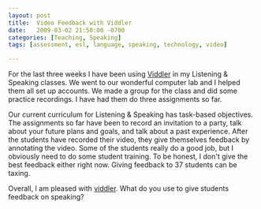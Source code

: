 ```yaml
---
layout: post
title:  Video Feedback with Viddler
date:   2009-03-02 21:50:00 -0700
categories: [Teaching, Speaking]
tags: [assessment, esl, language, speaking, technology, video]

---
```

For the last three weeks I have been using [Viddler](http://viddler.com/) in my Listening & Speaking classes. We went to our wonderful computer lab and I helped them all set up accounts. We made a group for the class and did some practice recordings. I have had them do three assignments so far.  
<!--more-->
Our current curriculum for Listening & Speaking has task-based objectives. The assignments so far have been to record an invitation to a party, talk about your future plans and goals, and talk about a past experience. After the students have recorded their video, they give themselves feedback by annotating the video. Some of the students really do a good job, but I obviously need to do some student training. To be honest, I don't give the best feedback either right now. Giving feedback to 37 students can be taxing.  

Overall, I am pleased with [viddler](http://viddler.com/). What do you use to give students feedback on speaking?
